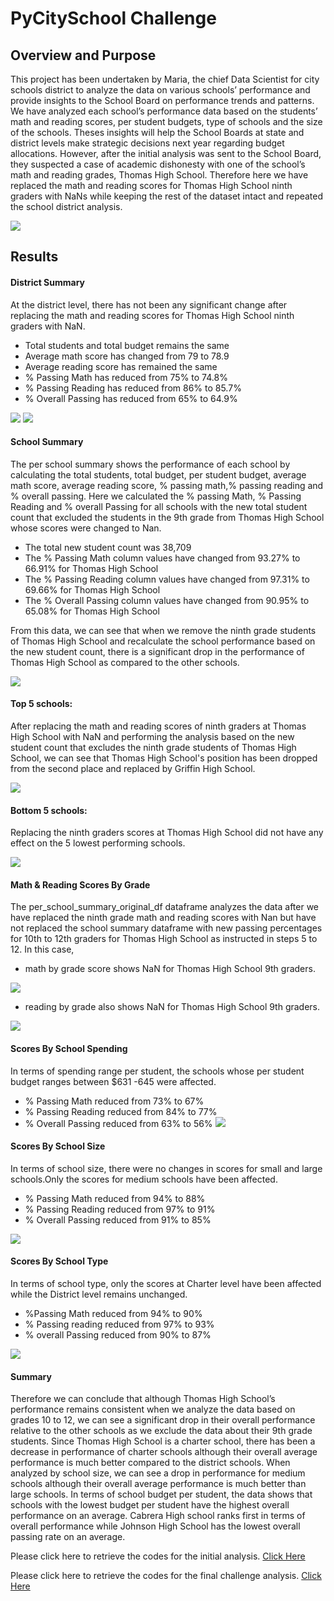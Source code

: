 # PyCitySchool Challenge

## Overview and Purpose
This project has been undertaken by Maria, the chief Data Scientist for city schools district to analyze the data on various schools’ performance and provide insights to the School Board on performance trends and patterns. We have analyzed each school’s performance data based on the students’ math and reading scores, per student budgets, type of schools and the size of the schools. Theses insights will help the School Boards at state and district levels make strategic decisions next year regarding budget allocations. However, after the initial analysis was sent to the School Board, they suspected a case of academic dishonesty with one of the school’s math and reading grades, Thomas High School. Therefore here we have replaced the math and reading scores for Thomas High School ninth graders with NaNs while keeping the rest of the dataset intact and repeated the school district analysis.

![](images/THS_NaN_scores.png)

## Results

#### District Summary
At the district level, there has not been any significant change after replacing the math and reading scores for Thomas High School ninth graders with NaN. 
- Total students and total budget remains the same
- Average math score has changed from 79 to 78.9
- Average reading score has remained the same
- % Passing Math has reduced from 75% to 74.8%
- % Passing Reading has reduced from 86% to 85.7%
- % Overall Passing has reduced from 65% to 64.9%

![](images/initial_district_summary.png)
![](images/final_district_summary.png)

#### School Summary
The per school summary shows the performance of each school by calculating the total students, total budget, per student budget, average math score, average reading score, % passing math,% passing reading and % overall passing. Here we calculated the % passing Math, % Passing Reading and % overall Passing for all schools with the new total student count that excluded the students in the 9th grade from Thomas High School whose scores were changed to Nan. 

- The total new student count was 38,709
- The % Passing Math column values have changed from 93.27% to 66.91% for Thomas High School
- The % Passing Reading column values have changed from 97.31% to 69.66% for Thomas High School
- The % Overall Passing column values have changed from 90.95% to 65.08% for Thomas High School

From this data, we can see that when we remove the ninth grade students of Thomas High School and recalculate the school performance based on the new student count, there is a significant drop in the performance of Thomas High School as compared to the other schools.

![](images/final_per_school_summary.png)

#### Top 5 schools:

After replacing the math and reading scores of ninth graders at Thomas High School with NaN and performing the analysis based on the new student count that excludes the ninth grade students of Thomas High School, we can see that Thomas High School's position has been dropped from the second place and replaced by Griffin High School.

![](images/top_5_schools_final.png)

#### Bottom 5 schools:

Replacing the ninth graders scores at Thomas High School did not have any effect on the 5 lowest performing schools.

![](images/botton_5_schools_final.png)

#### Math & Reading Scores By Grade

The per_school_summary_original_df dataframe analyzes the data after we have replaced the ninth grade math and reading scores with Nan but have not replaced the school summary dataframe with new passing percentages for 10th to 12th graders for Thomas High School as instructed in steps 5 to 12.
In this case, 
- math by grade score shows NaN for Thomas High School 9th graders.

![](images/math_by_grade.png)

- reading by grade also shows NaN for Thomas High School 9th graders.

![](images/reading_by_grade.png)

#### Scores By School Spending

In terms of spending range per student, the schools whose per student budget ranges between $631 -645 were affected.
- % Passing Math reduced from 73% to 67% 
- % Passing Reading reduced from 84% to 77% 
- % Overall Passing reduced from 63% to 56%
![](images/spending_range_original.png)

#### Scores By School Size

In terms of school size, there were no changes in scores for small and large schools.Only the scores for medium schools have been affected.
- % Passing Math reduced from 94% to 88%
- % Passing Reading reduced from 97% to 91% 
- % Overall Passing reduced from 91% to 85%

![](images/school_size_original.png)

#### Scores By School Type

In terms of school type, only the scores at Charter level have been affected while the District level remains unchanged.
- %Passing Math reduced from 94% to 90%
- % Passing reading reduced from 97% to 93%
- % overall Passing reduced from 90% to 87%

![](images/school_type_original.png)

#### Summary

Therefore we can conclude that although Thomas High School’s performance remains consistent when we analyze the data based on grades 10 to 12, we can see a significant drop in their overall performance relative to the other schools as we exclude the data about their 9th grade students. Since Thomas High School is a charter school, there has been a decrease in performance of charter schools although their overall average performance is much better compared to the district schools. When analyzed by school size, we can see a drop in performance for medium schools although their overall average performance is much better than large schools. In terms of school budget per student, the data shows that schools with the lowest budget per student have the highest overall performance on an average. Cabrera High school ranks first in terms of overall performance while Johnson High School has the lowest overall passing rate on an average.

Please click here to retrieve the codes for the initial analysis. [Click Here](https://github.com/Sukanya807/PyCitySchools_Challenge/blob/main/PyCitySchools.ipynb)

Please click here to retrieve the codes for the final challenge analysis. [Click Here](https://github.com/Sukanya807/PyCitySchools_Challenge/blob/main/PyCitySchools_Challenge_Final.ipynb)



